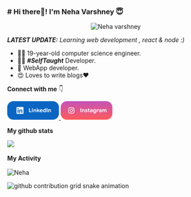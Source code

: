 ### # Hi there👋! I'm Neha Varshney 😇
<p align="center"> <img src="https://komarev.com/ghpvc/?username=nehavarshney" alt="Neha varshney" /> </p>

_**LATEST UPDATE:**_ <i>Learning web development , react &  node :) </i>

- 👨‍🎓 19-year-old computer science engineer.
- 👨‍💻 ***#SelfTaught*** Developer.
- 📱 WebApp developer.
- 😍 Loves to write blogs❤️

**Connect with me** 👇

<p float="left">

<!-- <a href="https://www.youtube.com/" title="Redirect to YouTube" target="_blank">
    <img src="/assets/youtube.png" width="120" alt="YouTube" />
  </a>

  
  <a href="https://leetcode.com//" title="Redirect to leetcode">
    <img src="/assets/pngwing.com.png" width="120" alt="leetcode" />
  </a>
  -->
  
  <a href="https://www.linkedin.com/in/neha-varshney-861463274/" title="Redirect to LinkedIn">
    <img src="/assets/linkedin.png" width="120" alt="LinkedIn" />
  </a>
  
  <a href="https://www.instagram.com/_neha_varshney07_" title="Redirect to Instagram">
    <img src="/assets/instagram.png" width="120" alt="Instagram" />
  </a>

  

</p>

**My github stats**
<p align="start"> <img src="https://github-readme-stats.vercel.app/api?username=nehavarshney07&count_private=true&show_icons=true&theme=radical" />

**My Activity**

<p><img align="center" src="https://github-readme-streak-stats.herokuapp.com/?user=nehavarshney07&" alt="Neha" /></p>


<picture>
  <source media="(prefers-color-scheme: dark)" srcset="https://raw.githubusercontent.com/typio/typio/output/github-contribution-grid-snake-dark.svg">
  <source media="(prefers-color-scheme: light)" srcset="https://raw.githubusercontent.com/typio/typio/output/github-contribution-grid-snake.svg">
  <img  alt="github contribution grid snake animation" src="https://raw.githubusercontent.com/typio/typio/output/github-contribution-grid-snake.svg">
</picture>
